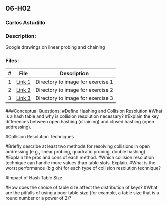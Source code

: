 ## 06-H02
### Carlos Astudillo
### Description:

Google drawings on linear probing and chaining
 
### Files:

|  #  |  File  |  Description  |
| :---: | ---------------- | -------------------------------------------------- |
|  1  |  [Link 1](https://github.com/castudillo5/3013-Algorithms/blob/main/Assignments/06-H02/hashing%20-4.jpg)  |  Directory to image for exercise 1  |
|  2  |  [Link 2](https://github.com/castudillo5/3013-Algorithms/blob/main/Assignments/06-H02/Linear%20probing%20.jpg)  |  Directory to image for exercise 2 |
|  3  |  [Link 3](https://github.com/castudillo5/3013-Algorithms/blob/main/Assignments/06-H02/poor%20table%20sizes.jpg)  |  Directory to image for exercise 3  |



###Conceptual Questions:
#Define Hashing and Collision Resolution
#What is a hash table and why is collision resolution necessary?
#Explain the key differences between open hashing (chaining) and closed hashing (open addressing).

#Collision Resolution Techniques

#Briefly describe at least two methods for resolving collisions in open addressing (e.g., linear probing, quadratic probing, double hashing).
#Explain the pros and cons of each method.
#Which collision resolution technique can handle more values than table slots. Explain.
#What is the worst performance (big oh) for each type of collision resolution technique?

#Impact of Hash Table Size

#How does the choice of table size affect the distribution of keys?
#What are the pitfalls of using a poor table size (for example, a table size that is a round number or a power of 2)?
